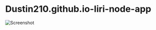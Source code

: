 # Dustin210.github.io-liri-node-app

![Screenshot](https://user-images.githubusercontent.com/53248995/70308860-d3f6ec00-17d1-11ea-9e43-798d5285410b.JPG)
